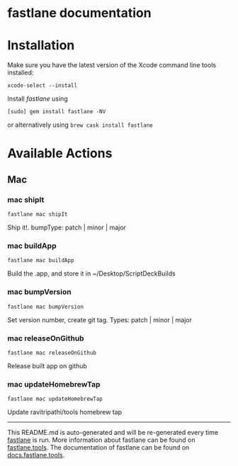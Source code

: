 fastlane documentation
================
# Installation

Make sure you have the latest version of the Xcode command line tools installed:

```
xcode-select --install
```

Install _fastlane_ using
```
[sudo] gem install fastlane -NV
```
or alternatively using `brew cask install fastlane`

# Available Actions
## Mac
### mac shipIt
```
fastlane mac shipIt
```
Ship it!. bumpType: patch | minor | major
### mac buildApp
```
fastlane mac buildApp
```
Build the .app, and store it in ~/Desktop/ScriptDeckBuilds
### mac bumpVersion
```
fastlane mac bumpVersion
```
Set version number, create git tag. Types: patch | minor | major
### mac releaseOnGithub
```
fastlane mac releaseOnGithub
```
Release built app on github
### mac updateHomebrewTap
```
fastlane mac updateHomebrewTap
```
Update ravitripathi/tools homebrew tap

----

This README.md is auto-generated and will be re-generated every time [fastlane](https://fastlane.tools) is run.
More information about fastlane can be found on [fastlane.tools](https://fastlane.tools).
The documentation of fastlane can be found on [docs.fastlane.tools](https://docs.fastlane.tools).
